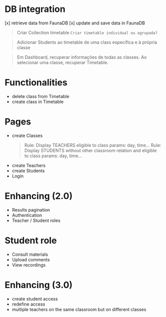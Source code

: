 # DB integration
[x] retrieve data from FaunaDB
[x] update and save data in FaunaDB

> Criar Collection timetable
`Criar timetable individual ou agrupada?`

> Adicionar Students ao timetable de uma class específica e à própria classe

> Em Dashboard, recuperar informações de todas as classes. Ao selecionar uma classe, recuperar Timetable.


# Functionalities
- delete class from Timetable
- create class in Timetable

# Pages
- create Classes
    > Rule: Display TEACHERS eligible to class params: day, time...
    > Rule: Display STUDENTS without other classroom relation and eligible to class params: day, time...
- create Teachers
- create Students
- Login

# Enhancing (2.0)
- Results pagination
- Authentication
- Teacher / Student roles

# Student role
- Consult materials
- Upload comments
- View recordings

# Enhancing (3.0)
- create student access
- redefine access
- multiple teachers on the same classroom but on different classes